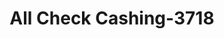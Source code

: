 ---
f_zip-code: 89029
f_state-code: NV
title: All Check Cashing-3718
f_phone: 702-298-5262
f_city-only: Laughlin
f_address: 2311 S Casino Dr Laughlin
f_location-unique-id: '3718'
slug: all-check-cashing-3718
updated-on: '2024-05-30T13:46:58.046Z'
created-on: '2024-05-30T13:36:59.803Z'
published-on: '2024-05-30T13:54:32.469Z'
f_city-state: cms/city/laughlin-nv.md
f_company: cms/company/all-check-cashing.md
f_state: cms/state/nevada.md
layout: '[payday-loan].html'
tags: payday-loan
---